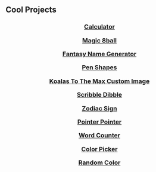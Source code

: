 ## Cool Projects

<center>
<h3>
	<a href="https://jroo3121.github.io/reps/calculator">Calculator</a>
<p>	
<a href="https://jroo3121.github.io/reps/8ball.html">Magic 8ball</a>
  <p>
    <a href="https://jroo3121.github.io/reps/fantasynamegenerator.html">Fantasy Name Generator</a>
      <p>
        <a href="https://jroo3121.github.io/projects/penshapes.html">Pen Shapes</a>
        <p>
        <a href="https://jroo3121.github.io/reps/kttm.html">Koalas To The Max Custom Image</a>
      <p>
        <a href="https://jroo3121.github.io/projects/scribbledibble.html">Scribble Dibble</a>
      <p>
	      <a href="https://jroo3121.github.io/reps/zodiac.html">Zodiac Sign</a><p>
	<p>
		 <a href="https://jroo3121.github.io/reps/pointerpointer.html">Pointer Pointer</a>
	 <p>
		 <a href="https://jroo3121.github.io/reps/wordcount.html">Word Counter</a>
 	<p>
		 <a href="https://jroo3121.github.io/reps/colorpicker.html">Color Picker</a>
 	<p>
		 <a href="https://jroo3121.github.io/reps/randomcolor.html">Random Color</a>
